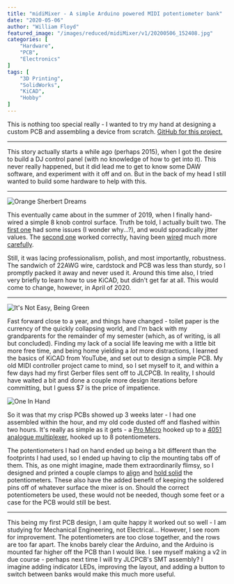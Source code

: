 ```yaml
---
title: "midiMixer - A simple Arduino powered MIDI potentiometer bank"
date: "2020-05-06"
author: "William Floyd"
featured_image: "/images/reduced/midiMixer/v1/20200506_152408.jpg"
categories: [
    "Hardware",
    "PCB",
    "Electronics"
]
tags: [
    "3D Printing",
    "SolidWorks",
    "KiCAD",
    "Hobby"
]
---
```


This is nothing too special really - I wanted to try my hand at designing a custom PCB and assembling a device from scratch.
[GitHub for this project.](https://github.com/W-Floyd/midiMixer)

***

This story actually starts a while ago (perhaps 2015), when I got the desire to build a DJ control panel (with no knowledge of how to get into it).
This never really happened, but it did lead me to get to know some DAW software, and experiment with it off and on.
But in the back of my head I still wanted to build some hardware to help with this.

***

![Orange Sherbert Dreams](/images/reduced/midiMixer/handwired/20190811_004928.jpg)

This eventually came about in the summer of 2019, when I finally hand-wired a simple 8 knob control surface.
Truth be told, I actually built two.
The [first one](/images/reduces/midiMixer/handwired/20190811_005806.jpg) had some issues (I wonder why...?), and would sporadically jitter values.
The [second one](/images/reduces/midiMixer/handwired/20190812_181606.jpg) worked correctly, having been [wired](/images/reduces/midiMixer/handwired/20190811_195900.jpg) much more [carefully](/images/reduces/midiMixer/handwired/20190811_200447.jpg).

Still, it was lacing professionalism, polish, and most importantly, robustness.
The sandwich of 22AWG wire, cardstock and PCB was less than sturdy, so I promptly packed it away and never used it.
Around this time also, I tried very briefly to learn how to use KiCAD, but didn't get far at all.
This would come to change, however, in April of 2020.

***

![It's Not Easy, Being Green](/images/reduces/midiMixer/v1/20200506_152328.jpg)

Fast forward close to a year, and things have changed - toilet paper is the currency of the quickly collapsing world, and I'm back with my grandparents for the remainder of my semester (which, as of writing, is all but concluded).
Finding my lack of a social life leaving me with a little bit more free time, and being home yielding a *lot* more distractions, I learned the basics of KiCAD from YouTube, and set out to design a simple PCB.
My old MIDI controller project came to mind, so I set myself to it, and within a few days had my first Gerber files sent off to JLCPCB.
In reality, I should have waited a bit and done a couple more design iterations before committing, but I guess $7 is the price of impatience.

![One In Hand](/images/reduces/midiMixer/v1/20200506_151852.jpg)

So it was that my crisp PCBs showed up 3 weeks later - I had one assembled within the hour, and my old code dusted off and flashed within two hours.
It's really as simple as it gets - a [Pro Micro](/images/reduces/midiMixer/v1/20200506_152023.jpg) hooked up to a [4051 analogue multiplexer](/images/reduces/midiMixer/v1/20200506_152016.jpg), hooked up to 8 potentiometers.

The potentiometers I had on hand ended up being a bit different than the footprints I had used, so I ended up having to clip the mounting tabs off of them.
This, as one might imagine, made them extraordinarily flimsy, so I designed and printed a couple clamps to [align](/images/reduces/midiMixer/v1/20200506_151947.jpg) and [hold solid](/images/reduces/midiMixer/v1/20200506_152003.jpg) the potentiometers.
These also have the added benefit of keeping the soldered pins off of whatever surface the mixer is on.
Should the correct potentiometers be used, these would not be needed, though some feet or a case for the PCB would still be best.

***

This being my first PCB design, I am quite happy it worked out so well - I am studying for Mechanical Engineering, not Electrical...
However, I see room for improvement.
The potentiometers are too close together, and the rows are too far apart.
The knobs barely clear the Arduino, and the Arduino is mounted far higher off the PCB than I would like.
I see myself making a v2 in due course - perhaps next time I will try JLCPCB's SMT assembly?
I imagine adding indicator LEDs, improving the layout, and adding a button to switch between banks would make this much more useful.